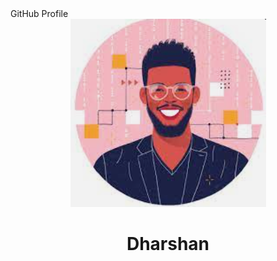 <!DOCTYPE html>
<html>
<head>
  GitHub Profile
  <link rel="stylesheet" type="text/css" href="styles.css">
</head>
<body>
  <header>
  <img src="Dharshan.png" alt="Profile Picture">
  <h1>Dharshan</h1>
  </header>

  <nav>
    <!-- Add navigation links (e.g., Home, About, Projects) here -->
  </nav>

  <section>
    <!-- Add your profile information and bio here -->
  </section>

  <footer>
    <!-- Add your social media links or any other relevant information here -->
  </footer>
</body>
</html>
